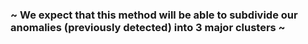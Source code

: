 ### ~ We expect that this method will be able to subdivide our anomalies (previously detected) into 3 major clusters ~
